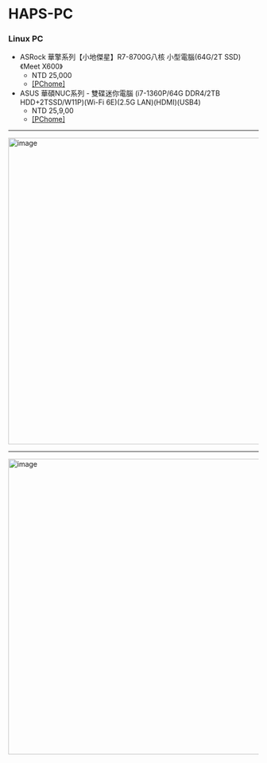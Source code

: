 # HAPS-PC


### Linux PC
* ASRock 華擎系列【小地傑星】R7-8700G八核 小型電腦(64G/2T SSD)《Meet X600》
  * NTD 25,000
  * [[PChome]](https://24h.pchome.com.tw/prod/DSBC6A-A900HL0Q6-000?_gl=1*15emwoe*_gcl_aw*R0NMLjE3NTg0MzEyMTUuQ2p3S0NBandvYm5HQmhCTkVpd0F1Mm1wRkE3Q2FjWWF1ZkpsUkx6c1c3czFhb193VTBjRlBWa29fY2ZMaVotcHhuRW5WakUwOEYzX1N4b0NOLVlRQXZEX0J3RQ..*_gcl_au*MTIzMzA0ODE2Mi4xNzU5NjQ2MTY1*_ga*MTcyMzAzOTk2OS4xNzUxNzI2Nzcz*_ga_9CE1X6J1FG*czE3NTk4OTk2NjgkbzQ4JGcxJHQxNzU5ODk5NzQ0JGo2MCRsMSRoMTQ0MDEzNzMyMA..*_fplc*YTl0VlJtVUJkUW10bWYyc1p5bzRPSDJXN2kwVk1MQVNvZ1RUQUNrOUF2MWkzTzhlVldiNGtGTW9FU250JTJCSW1jJTJGRUNnV2F3UkptVVpmc2c2aHhva1dJdUxLeFVpQWRadW1hajVVM1VIT3BaVkE5QUhlbjZRbGdMeTBLNjN2USUzRCUzRA..)
* ASUS 華碩NUC系列 - 雙碟迷你電腦 (i7-1360P/64G DDR4/2TB HDD+2TSSD/W11P)(Wi-Fi 6E)(2.5G LAN)(HDMI)(USB4)
  * NTD 25,9,00
  * [[PChome]](https://24h.pchome.com.tw/prod/DSAUWL-A900HH700)

 
---
<img width="650" height="616" alt="image" src="https://github.com/user-attachments/assets/7f75f3b9-f440-439a-b1a1-4386f668c7a4" />

---

<img width="650" height="594" alt="image" src="https://github.com/user-attachments/assets/a4df6eec-df37-4519-a2e8-a27433bdb166" />

